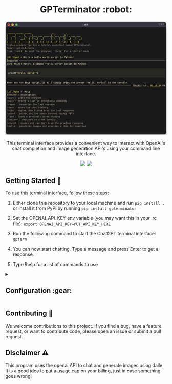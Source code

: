 <h1 align="center">GPTerminator :robot:</h1>
<p align="center">
<img src="./imgs/cmd_example.png" width="600" />
</p>
<p align="center">This terminal interface provides a convenient way to interact with OpenAI's chat completion and image generation API's using your command line interface.</p>
<p align="center">
<img src="https://img.shields.io/github/last-commit/AineeJames/ChatGPTerminator?style=for-the-badge&logo=github&color=7dc4e4&logoColor=D9E0EE&labelColor=302D41" />
<img src="https://img.shields.io/github/stars/AineeJames/ChatGPTerminator?style=for-the-badge&logo=apachespark&color=eed49f&logoColor=D9E0EE&labelColor=302D41" />
</p>


## Getting Started :rocket:

To use this terminal interface, follow these steps:

1. Either clone this repository to your local machine and run `pip install .` or install it from PyPi by running `pip install gpterminator`

2. Set the OPENAI_API_KEY env variable (you may want this in your .rc file): `export OPENAI_API_KEY=PUT_API_KEY_HERE`

3. Run the following command to start the ChatGPT terminal interface: `gpterm`

4. You can now start chatting. Type a message and press Enter to get a response.

5. Type !help for a list of commands to use

<details><summary><h2>Configuration :gear:</h2></summary>


GPTerminator is configurable and can support multiple configurations. Add the following to your config.ini:

   ```ini
   [CONFIG_TEMPLATE]
   ModelName = 
   SystemMessage = 
   Temperature =
   PresencePenalty = 
   FrequencyPenalty = 
   CommandInitiator = 
   SavePath = 
   ```

- **ModelName:** this is the model used when chatting
- **Temperature** = between 0 and 2
- **PresencePenalty** = between -2 and 2
- **FrequencyPenalty** = between -2 and 2
- **SystemMessage:** this is the starting system message sent to the API
- **CommandInitiator:** this can be set to change the default !<cmd> structure
- **SavePath:** this changes the location of the save path when loading/saving

_Note_: More details on some settings can be found [here](https://platform.openai.com/docs/api-reference/chat/create)

After saving the config file, run: `gpterm`
Then, type !setconf and select which config you wish to use, you can also run the !pconf commang to view the current config details.

_Note_: If you change the CommandInitiator, you will now type <CommandInitiator><cmd> to execute commands...


</details>


## Contributing :raised_hands:

We welcome contributions to this project. If you find a bug, have a feature request, or want to contribute code, please open an issue or submit a pull request.

## Disclaimer :warning: 

This program uses the openai API to chat and generate images using dalle. It is a good idea to put a usage cap on your billing, just in case something goes wrong!
